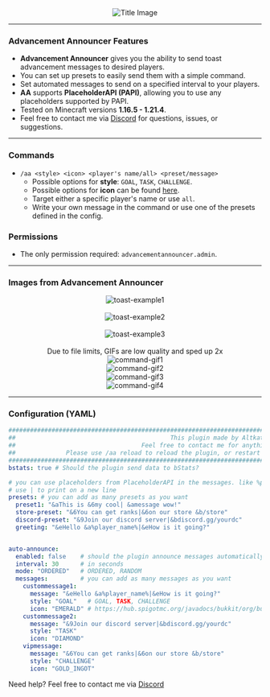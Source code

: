 <div align="center">
  <img src="https://altkat.github.io/AdvancementAnnouncer/title.png" alt="Title Image">
  <br>
</div>

---

### Advancement Announcer Features
- **Advancement Announcer** gives you the ability to send toast advancement messages to desired players.
- You can set up presets to easily send them with a simple command.
- Set automated messages to send on a specified interval to your players.
- **AA** supports **PlaceholderAPI (PAPI)**, allowing you to use any placeholders supported by PAPI.
- Tested on Minecraft versions **1.16.5 - 1.21.4**.
- Feel free to contact me via [Discord](https://discordapp.com/users/247441109888925697) for questions, issues, or suggestions.

---

### Commands
- `/aa <style> <icon> <player's name/all> <preset/message>`
  - Possible options for **style**: `GOAL`, `TASK`, `CHALLENGE`.
  - Possible options for **icon** can be found [here](https://hub.spigotmc.org/javadocs/bukkit/org/bukkit/Material.html).
  - Target either a specific player's name or use `all`.
  - Write your own message in the command or use one of the presets defined in the config.


### Permissions
- The only permission required: `advancementannouncer.admin`.

---
### Images from Advancement Announcer

<div align="center">
  <img src="https://altkat.github.io/AdvancementAnnouncer/a.png" alt="toast-example1"><br><br>
  <img src="https://altkat.github.io/AdvancementAnnouncer/b.png" alt="toast-example2"><br><br>
  <img src="https://altkat.github.io/AdvancementAnnouncer/c.png" alt="toast-example3"><br><br>
  <a>Due to file limits, GIFs are low quality and sped up 2x</a><br>
  <img src="https://altkat.github.io/AdvancementAnnouncer/fourthcommand.gif" alt="command-gif1"><br>
  <img src="https://altkat.github.io/AdvancementAnnouncer/firstcommand.gif" alt="command-gif2"><br>
  <img src="https://altkat.github.io/AdvancementAnnouncer/secondcommand.gif" alt="command-gif3"><br>
  <img src="https://altkat.github.io/AdvancementAnnouncer/thirdcommand.gif" alt="command-gif4"><br> 
</div>

 


---

### Configuration (YAML)

```yaml
###################################################################################################################################################
##                                           This plugin made by Altkat(StreetMelodeez) V1.0                                                     ##
##                                   Feel free to contact me for anything on discord: streetmelodeez                                             ##
##              Please use /aa reload to reload the plugin, or restart the server after you changed something in the config file.                ##
###################################################################################################################################################
bstats: true # Should the plugin send data to bStats?

# you can use placeholders from PlaceholderAPI in the messages. like %player_name%
# use | to print on a new line
presets: # you can add as many presets as you want
  preset1: "&aThis is &6my cool| &amessage wow!"
  store-preset: "&6You can get ranks|&6on our store &b/store"
  discord-preset: "&9Join our discord server|&bdiscord.gg/yourdc"
  greeting: "&eHello &a%player_name%|&eHow is it going?"


auto-announce:
  enabled: false    # should the plugin announce messages automatically
  interval: 30      # in seconds
  mode: "ORDERED"   # ORDERED, RANDOM
  messages:         # you can add as many messages as you want
    custommessage1:
      message: "&eHello &a%player_name%|&eHow is it going?"
      style: "GOAL"   # GOAL, TASK, CHALLENGE
      icon: "EMERALD" # https://hub.spigotmc.org/javadocs/bukkit/org/bukkit/Material.html
    custommessage2:
      message: "&9Join our discord server|&bdiscord.gg/yourdc"
      style: "TASK"
      icon: "DIAMOND"
    vipmessage:
      message: "&6You can get ranks|&6on our store &b/store"
      style: "CHALLENGE"
      icon: "GOLD_INGOT"
```

Need help? Feel free to contact me via [Discord](https://discordapp.com/users/247441109888925697)
